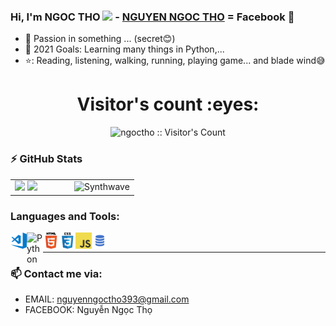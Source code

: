 ### Hi, I'm NGOC THO <img src="https://media.giphy.com/media/hvRJCLFzcasrR4ia7z/giphy.gif" width="25px"> -  [NGUYEN NGOC THO][website] = Facebook 🌻  


- 🔭 Passion in something ... (secret😊)
- 💪 2021 Goals: Learning many things in Python,...
- ⭐: Reading, listening, walking, running, playing game... and blade wind😅

<h1 align="center">Visitor's count :eyes:</h1>

<p align="center"><img src="https://profile-counter.glitch.me/{ngoctho}/count.svg" alt="ngoctho :: Visitor's Count" /></p>

### :zap: GitHub Stats

<table>
<tr>
  <td width="48%">
    <img src="https://github-readme-stats.vercel.app/api?username=ngoctho&show_icons=true&hide=contribs,prs&cache_seconds=86400&hide_border=true&theme=monokai" />
    <img width="100%" src="https://github-readme-stats.vercel.app/api/top-langs/?username=ngoctho&layout=compact&show_icons=true&hide_border=true&theme=monokai" />    
  </td>
  <td width="52%"><img src="https://thumbs.gfycat.com/GoodnaturedFondGaur-size_restricted.gif" alt="Synthwave" height="300" width="500"></td>
</tr>
<table>

### Languages and Tools:
<img align="left" alt="Visual Studio Code" width="26px" src="https://raw.githubusercontent.com/github/explore/80688e429a7d4ef2fca1e82350fe8e3517d3494d/topics/visual-studio-code/visual-studio-code.png" />
<img align="left" alt="Python" width="26px" src="https://upload.wikimedia.org/wikipedia/commons/thumb/0/0a/Python.svg/1200px-Python.svg.png" />
<img align="left" alt="HTML5" width="26px" src="https://raw.githubusercontent.com/github/explore/80688e429a7d4ef2fca1e82350fe8e3517d3494d/topics/html/html.png" />
<img align="left" alt="CSS3" width="26px" src="https://raw.githubusercontent.com/github/explore/80688e429a7d4ef2fca1e82350fe8e3517d3494d/topics/css/css.png" />
<img align="left" alt="JavaScript" width="26px" src="https://raw.githubusercontent.com/github/explore/80688e429a7d4ef2fca1e82350fe8e3517d3494d/topics/javascript/javascript.png" />
<img align="left" alt="SQL" width="26px" src="https://raw.githubusercontent.com/github/explore/80688e429a7d4ef2fca1e82350fe8e3517d3494d/topics/sql/sql.png" />
<br />

---

### 📫 Contact me via:
- EMAIL: nguyenngoctho393@gmail.com
- FACEBOOK: Nguyễn Ngọc Thọ

[website]: https://www.facebook.com/profile.php?id=100010854158587
